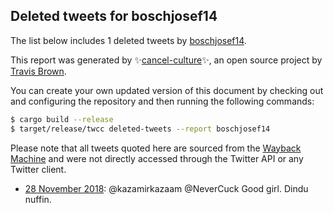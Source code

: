 ## Deleted tweets for boschjosef14

The list below includes 1 deleted tweets by
[boschjosef14](https://twitter.com/boschjosef14).



This report was generated by ✨[cancel-culture](https://github.com/travisbrown/cancel-culture)✨,
an open source project by [Travis Brown](https://twitter.com/travisbrown).

You can create your own updated version of this document by checking out and configuring the
repository and then running the following commands:

```bash
$ cargo build --release
$ target/release/twcc deleted-tweets --report boschjosef14
```

Please note that all tweets quoted here are sourced from the
[Wayback Machine](https://web.archive.org) and were not directly accessed through the Twitter API or
any Twitter client.

* [28 November 2018](https://web.archive.org/web/20181128154032/https://twitter.com/boschjosef14/status/1067805449410486273): @kazamirkazaam @NeverCuck Good girl. Dindu nuffin. <!--1067805449410486273-->
